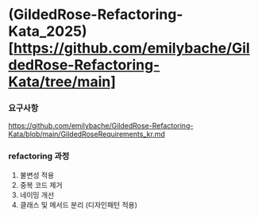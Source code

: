 # (GildedRose-Refactoring-Kata_2025)[https://github.com/emilybache/GildedRose-Refactoring-Kata/tree/main]

### 요구사항
https://github.com/emilybache/GildedRose-Refactoring-Kata/blob/main/GildedRoseRequirements_kr.md

### refactoring 과정
1. 불변성 적용
2. 중복 코드 제거
3. 네이밍 개선
4. 클래스 및 메서드 분리 (디자인패턴 적용)
